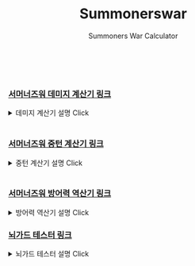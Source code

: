 
<header>
<h1>Summonerswar</h1>

<div>Summoners War Calculator</div>
</header>
<section>
<br/>
<h3><a href="https://veev23.github.io/2018-swar/DamageCalc" target="_blank">서머너즈워 데미지 계산기 링크</a></h3>
<details>
  <summary>데미지 계산기 설명 Click</summary>
  <h4>사용법</h4>
  <hr/>
 <p><b>자동세팅</b>을 이용하거나 실제 몹의 기본스텟을 채워줍니다.</p>
<img src="https://veev23.github.io/2018-swar/1.png">
  <p>사진처럼 나머지 스텟을 채워주고 <b>명예</b>와 <b>깃발</b> %를 채워줍니다.</p>
  <p><b>룬 강화 설정</b>은 룬이 강화가 덜 되었지만 12, 15강 등으로 강화하였을 때의 데미지를 구하고 싶을 때 이용합니다. 체크박스에 체크한 부위만 적용됩니다.</p>
  <p>해당 몬스터의 계수를 모른다면, 페이지 아래의 계수보는곳에 가서 확인합니다. 또는 자동세팅을 이용합니다.<br>영어인 자동세팅은 모든 몹의 계수가 있지만, <b>계수의 타입</b>과 <b>스킬작으로 오르는 데미지</b>는 사용자의 설정이 필요합니다.</p>
  <p><b>무슨계수?</b>는 계수가 어느 것에 의해 영향을 받는지 선택합니다.</p>
  <p><b>스킬계수</b>는 스킬의 계수를 입력합니다. 물이프 2스킬과 같이 단순 공격력 비례라면 1번 계수만 입력하면 되고, 물이프 1스킬의 경우는 (speed+210)/div 형식이므로 1번 계수에는 더하는 값인 210을, 2번 계수에는 나누는 값 div를 입력합니다.
  <br>계수를 음수(-)로 입력한다면, 크리티컬이 뜨지 않는 경우로 계산해줍니다.</p>
  <p><b>스킬작</b>은 스킬로 오르는 피해량을 말합니다. 풍조커 3스의 경우 스킬레벨을 다 올리면 30%의 데미지 증가가 있으므로, 30을 입력합니다.</p>
  <p><b>이계룬</b>은 투지룬이나 결의룬 등을 장착하였을 때 개수를 적습니다. 만약 투지룬 3세트를 장착하였다면 3을 입력합니다.</p>
  <p><b>적의 방어력</b>에는 데미지를 입을 대상의 방어력을 입력합니다. 만약 스킬이 풍조커 3스와 같은 방어무시 데미지라면 0 또는 공란으로 둡니다.</p>
  <p><b>방어력 약화</b>에는 데미지를 입을 대상이 방어력 약화 디버프에 걸렸다면 체크해주고, 아니라면 선택하지 말아주세요.</p>
  <p>다 작성하였다면 Enter키나 계산하기를 눌러주세요. </p>
<p>참고 1 : 입력칸에 아무 수도 적지 않으면 0으로 계산됩니다.</p>
<p>참고 2 : 결과값에 마우스를 대면 룬을 바꾸기 전 데미지도 표시됩니다.(룬 강화는 다 같이 적용됩니다.)</p>
<p>참고 3 : 카이로스 등에서의 데미지를 알고 싶은데 길드레벨에 의한 %증가는 입력칸이 없으므로 다른 데에서 +해주시면 됩니다.</p>
  <p>참고 4 : 몬스터 목록은 제가 직접 업데이트 하는 것이므로 최근에 데미지 상향을 받은 몬스터는 swarfarm.com 등에서 정확한 계수를 확인해주세요..</p> 
</details>
 </section>
 <br/>
 <section>
<h3><a href="https://veev23.github.io/2018-swar/SpeedCalc" target="_blank">서머너즈워 중턴 계산기 링크</a></h3>
<details>
  <summary>중턴 계산기 설명 Click</summary>
  <h4>사용법</h4>
  <p>계산할 틱 수 : 몇 틱까지 계산하실 건지 입력하시면 됩니다.</p>
  <p>틱당 수치 : 아레나 기준 7%, 실레나 기준 1.5%</p>
  <p>공속 토템 : 아레나 명예 건물 %</p>
  <p>공속 리더 : 몬스터 공격속도 리더 %</p>
  <br/>
  <p>게이지 : 해당 몬스터의 스킬로 오르는 게이지 수치</p>
  <p>속업 버프 : 해당 몬스터의 스킬로 공격속도 버프가 적용되는지? 속업 이후의 수치는 올림하여 적용</p>
  <p>신속룬 착용 : 신속룬 4세트옵션을 받고있는 상태인지?</p>
  <p>합 속도 : 최종 공격 속도. (기본 공속 * (1+리더+토템+신속)+룬 부옵션)으로 계산</p>
  <br/>
  <p>계산 결과 : 표의 행에서 빨갛게 표시되었을 때 턴을 잡는다.</p>
</details>
 </section>
 <br/>
 <section>
<h3><a href="https://veev23.github.io/2018-swar/defInversion" target="_blank">서머너즈워 방어력 역산기 링크</a></h3>
<details>
  <summary>방어력 역산기 설명 Click</summary>
<p>방어력에 의한 데미지 감소 1000/(1140*3.5+방어력)임을 이용하여 계산합니다.</p>
<p>계산기상의 데미지 : <a href="https://veev23.github.io/2018-swar/DamageCalc" target="_blank">계산기</a>에서 적의 방어력이 "0"일 때 나온 결과값을 입력합니다.</p>
<p><b>적에게 가한 데미지</b> : 실제로 때렸을 때 데미지를 입력합니다.</p>
<p><b>적의 기본 방어력</b> : 때린 적의 기본 방어력을 입력합니다.</p>
<p><b>방어력 감소</b> : 적이 방어력 감소가 걸렸을 때 데미지를 주었다면 선택합니다.</p>
<p><b>길드전</b> : 길드전이면서 적의 길드깃발이 최대치(방어력 20%)라고 가정합니다.</p>
<p><b>명예건물</b> : 적의 명예건물이 최대치(방어력 20%)라고 가정합니다.</p>
<br/>
<p>계산기상의 데미지는 소숫점을 버리고, 실제 데미지는 이론상 데미지에서 오차가 있기 때문에 결과값으로 나오는 방어력은 실제와의 차이가 있습니다.</p>
</details>
  
<h3><a href="https://veev23.github.io/2018-swar/emperor-garuda-raid" target="_blank">뇌가드 테스터 링크</a></h3>
<details>
  <summary>뇌가드 테스터 설명 Click</summary>
  </details>
  </section>
<footer>
  </footer>
